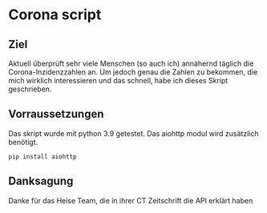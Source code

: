 # Corona script

## Ziel

Aktuell überprüft sehr viele Menschen (so auch ich) annähernd täglich die Corona-Inzidenzzahlen an. Um jedoch genau die Zahlen zu bekommen, die mich wirklich interessieren und das schnell, habe ich dieses Skript geschrieben.

## Vorraussetzungen

Das skript wurde mit python 3.9 getestet. Das aiohttp modul wird zusätzlich benötigt.

```pip install aiohttp```

## Danksagung

Danke für das Heise Team, die in ihrer CT Zeitschrift die API erklärt haben
